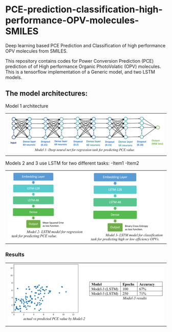 # PCE-prediction-classification-high-performance-OPV-molecules-SMILES
Deep learning based PCE Prediction and Classification of high performance OPV molecules from SMILES.

This repository contains codes for Power Conversion Prediction (PCE) prediction of of High performance Organic PhotoVolatic (OPV) molecules.
This is a tensorflow implementation of a Generic model, and two LSTM models.

## The model architectures:
Model 1 architecture
<table>
  <tr>
    <td> <img src="img/model1.png"  alt="Model-1" ></td>
  </tr>  
</table>

Models 2 and 3 use LSTM for two different tasks:
-Item1
-Item2
<table>
    <tr>
    <td> <img src="img/model2-3.png"  alt="Model-2-3" ></td>
  </tr> 
</table>

### Results
<table>
    <tr>
    <td> <img src="img/results.png"  alt="Results" ></td>
  </tr> 
</table>
